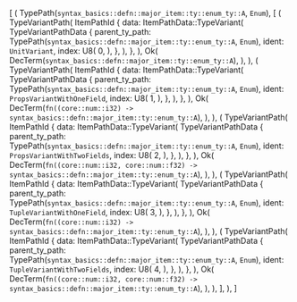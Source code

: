 [
    (
        TypePath(`syntax_basics::defn::major_item::ty::enum_ty::A`, `Enum`),
        [
            (
                TypeVariantPath(
                    ItemPathId {
                        data: ItemPathData::TypeVariant(
                            TypeVariantPathData {
                                parent_ty_path: TypePath(`syntax_basics::defn::major_item::ty::enum_ty::A`, `Enum`),
                                ident: `UnitVariant`,
                                index: U8(
                                    0,
                                ),
                            },
                        ),
                    },
                ),
                Ok(
                    DecTerm(`syntax_basics::defn::major_item::ty::enum_ty::A`),
                ),
            ),
            (
                TypeVariantPath(
                    ItemPathId {
                        data: ItemPathData::TypeVariant(
                            TypeVariantPathData {
                                parent_ty_path: TypePath(`syntax_basics::defn::major_item::ty::enum_ty::A`, `Enum`),
                                ident: `PropsVariantWithOneField`,
                                index: U8(
                                    1,
                                ),
                            },
                        ),
                    },
                ),
                Ok(
                    DecTerm(`fn((core::num::i32) -> syntax_basics::defn::major_item::ty::enum_ty::A`),
                ),
            ),
            (
                TypeVariantPath(
                    ItemPathId {
                        data: ItemPathData::TypeVariant(
                            TypeVariantPathData {
                                parent_ty_path: TypePath(`syntax_basics::defn::major_item::ty::enum_ty::A`, `Enum`),
                                ident: `PropsVariantWithTwoFields`,
                                index: U8(
                                    2,
                                ),
                            },
                        ),
                    },
                ),
                Ok(
                    DecTerm(`fn((core::num::i32, core::num::f32) -> syntax_basics::defn::major_item::ty::enum_ty::A`),
                ),
            ),
            (
                TypeVariantPath(
                    ItemPathId {
                        data: ItemPathData::TypeVariant(
                            TypeVariantPathData {
                                parent_ty_path: TypePath(`syntax_basics::defn::major_item::ty::enum_ty::A`, `Enum`),
                                ident: `TupleVariantWithOneField`,
                                index: U8(
                                    3,
                                ),
                            },
                        ),
                    },
                ),
                Ok(
                    DecTerm(`fn((core::num::i32) -> syntax_basics::defn::major_item::ty::enum_ty::A`),
                ),
            ),
            (
                TypeVariantPath(
                    ItemPathId {
                        data: ItemPathData::TypeVariant(
                            TypeVariantPathData {
                                parent_ty_path: TypePath(`syntax_basics::defn::major_item::ty::enum_ty::A`, `Enum`),
                                ident: `TupleVariantWithTwoFields`,
                                index: U8(
                                    4,
                                ),
                            },
                        ),
                    },
                ),
                Ok(
                    DecTerm(`fn((core::num::i32, core::num::f32) -> syntax_basics::defn::major_item::ty::enum_ty::A`),
                ),
            ),
        ],
    ),
]